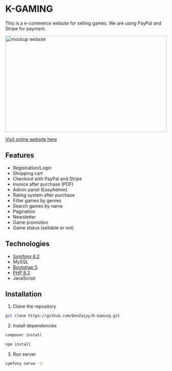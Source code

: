 # K-GAMING
This is a e-commerce website for selling games. We are using PayPal and Stripe for payment.

<img src="ressources/logo_mockup/MOCKUP/gamingScene_Kgamin.jpg" alt="mockup website" width="100%" height="300">

<a href="https://k-gaming.k-grischko.fr/" target="_blank">Visit online website here</a>

## Features
- Registration/Login
- Shopping cart
- Checkout with PayPal and Stripe
- Invoice after purchase (PDF)
- Admin panel (EasyAdmin)
- Rating system after purchase
- Filter games by genres
- Search games by name
- Pagination
- Newsletter
- Game promotion
- Game status (sellable or not)

## Technologies
- <a href="https://symfony.com/doc/current/setup.html" target="_blank">Symfony 6.2</a>
- MySQL
- <a href="https://getbootstrap.com/docs/5.3/getting-started/introduction/" target="_blank">Bootstrap 5</a>
- <a href="https://windows.php.net/download#php-8.2" target="_blank">PHP 8.2</a>
- JavaScript

## Installation

1. Clone the repository
```bash
git clone https://github.com/DenZaiyy/K-Gaming.git
```

2. Install dependencies
```bash
composer install
```

```bash
npm install
```

3. Run server
```bash
symfony serve -d
```
